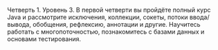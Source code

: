 Четверть 1. Уровень 3. В первой четверти вы пройдёте полный курс Java и рассмотрите исключения, коллекции, сокеты, потоки ввода/вывода, обобщения, рефлексию, аннотации и другие. Научитесь работать с многопоточностью, познакомитесь с базами данных и основами тестирования.
